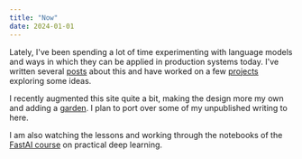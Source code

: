 ```yaml
---
title: "Now"
date: 2024-01-01
---
```


Lately, I've been spending a lot of time experimenting with language models and ways in which they can be applied in production systems today.
I've written several [posts](/posts) about this and have worked on a few [projects](/projects) exploring some ideas.

I recently augmented this site quite a bit, making the design more my own and adding a [garden](/garden).
I plan to port over some of my unpublished writing to here.

I am also watching the lessons and working through the notebooks of the [FastAI course](https://course.fast.ai/) on practical deep learning.
